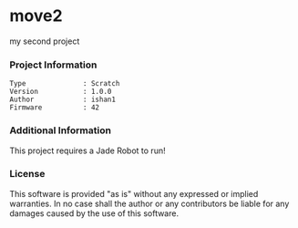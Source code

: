 move2
================

my second project

### Project Information
```
Type              : Scratch
Version           : 1.0.0
Author            : ishan1
Firmware          : 42
```

### Additional Information
This project requires a Jade Robot to run!

### License
This software is provided "as is" without any expressed or implied warranties.  In no case shall the author or any contributors be liable for any damages caused by the use of this software.

